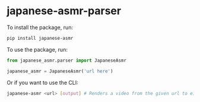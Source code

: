 # japanese-asmr-parser

To install the package, run:

```bash
pip install japanese-asmr
```

To use the package, run:

```python
from japanese_asmr.parser import JapaneseAsmr

japanese_asmr = JapaneseAsmr('url here')
```

Or if you want to use the CLI:

```bash
japanese-asmr <url> [output] # Renders a video from the given url to either output or the title of the video
```
